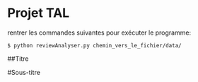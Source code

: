 # Projet TAL

rentrer les commandes suivantes pour exécuter le programme:
```
$ python reviewAnalyser.py chemin_vers_le_fichier/data/
```

##Titre

#Sous-titre
